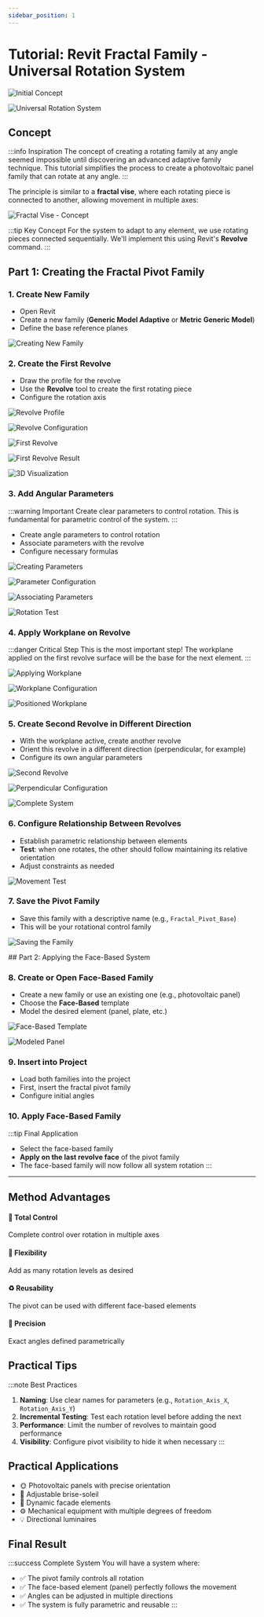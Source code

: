 ```yaml
---
sidebar_position: 1
---
```


# Tutorial: Revit Fractal Family - Universal Rotation System

![Initial Concept](./img/image.png)

<div style={{textAlign: 'center', marginBottom: '2rem'}}>

![Universal Rotation System](./img/OrbitFamily-ezgif.com-video-to-gif-converter.gif)

</div>

## Concept

:::info Inspiration
The concept of creating a rotating family at any angle seemed impossible until discovering an advanced adaptive family technique. This tutorial simplifies the process to create a photovoltaic panel family that can rotate at any angle.
:::

The principle is similar to a **fractal vise**, where each rotating piece is connected to another, allowing movement in multiple axes:

<div style={{textAlign: 'center', margin: '1.5rem 0'}}>

![Fractal Vise - Concept](./img/image-1.png)

</div>

:::tip Key Concept
For the system to adapt to any element, we use rotating pieces connected sequentially. We'll implement this using Revit's **Revolve** command.
::: 

## Part 1: Creating the Fractal Pivot Family

### 1. Create New Family

<div className="steps-container">

- Open Revit
- Create a new family (**Generic Model Adaptive** or **Metric Generic Model**)
- Define the base reference planes

</div>

<div style={{textAlign: 'center', margin: '1.5rem 0'}}>

![Creating New Family](./img/image-2.png)

</div>

### 2. Create the First Revolve

<div className="steps-container">

- Draw the profile for the revolve
- Use the **Revolve** tool to create the first rotating piece
- Configure the rotation axis

</div>

<div style={{display: 'grid', gridTemplateColumns: 'repeat(auto-fit, minmax(300px, 1fr))', gap: '1rem', margin: '1.5rem 0'}}>

![Revolve Profile](./img/image-3.png)

![Revolve Configuration](./img/image-4.png)

![First Revolve](./img/image-5.png)

</div>

<div style={{textAlign: 'center', margin: '1rem 0'}}>

![First Revolve Result](./img/image-6.png)

![3D Visualization](./img/image-7.png)

</div>

### 3. Add Angular Parameters

:::warning Important
Create clear parameters to control rotation. This is fundamental for parametric control of the system.
:::

<div className="steps-container">

- Create angle parameters to control rotation
- Associate parameters with the revolve
- Configure necessary formulas

</div>

<div style={{display: 'grid', gridTemplateColumns: 'repeat(auto-fit, minmax(300px, 1fr))', gap: '1rem', margin: '1.5rem 0'}}>

![Creating Parameters](./img/image-8.png)

![Parameter Configuration](./img/image-9.png)

![Associating Parameters](./img/image-10.png)

![Rotation Test](./img/image-11.png)

</div>

### 4. Apply Workplane on Revolve

:::danger Critical Step
This is the most important step! The workplane applied on the first revolve surface will be the base for the next element.
:::

<div style={{display: 'grid', gridTemplateColumns: 'repeat(auto-fit, minmax(300px, 1fr))', gap: '1rem', margin: '1.5rem 0'}}>

![Applying Workplane](./img/image-12.png)

![Workplane Configuration](./img/image-13.png)

![Positioned Workplane](./img/image-14.png)

</div>

### 5. Create Second Revolve in Different Direction

<div className="steps-container">

- With the workplane active, create another revolve
- Orient this revolve in a different direction (perpendicular, for example)
- Configure its own angular parameters

</div>

<div style={{display: 'grid', gridTemplateColumns: 'repeat(auto-fit, minmax(300px, 1fr))', gap: '1rem', margin: '1.5rem 0'}}>

![Second Revolve](./img/image-15.png)

![Perpendicular Configuration](./img/image-16.png)

![Complete System](./img/image-17.png)

</div>

### 6. Configure Relationship Between Revolves

<div className="steps-container">

- Establish parametric relationship between elements
- **Test**: when one rotates, the other should follow maintaining its relative orientation
- Adjust constraints as needed

</div>

<div style={{textAlign: 'center', margin: '1.5rem 0'}}>

![Movement Test](./img/image-18.png)

</div>

### 7. Save the Pivot Family

<div className="steps-container">

- Save this family with a descriptive name (e.g., `Fractal_Pivot_Base`)
- This will be your rotational control family

</div>

<div style={{textAlign: 'center', margin: '1.5rem 0'}}>

![Saving the Family](./img/image-19.png)

</div>
## Part 2: Applying the Face-Based System

### 8. Create or Open Face-Based Family

<div className="steps-container">

- Create a new family or use an existing one (e.g., photovoltaic panel)
- Choose the **Face-Based** template
- Model the desired element (panel, plate, etc.)

</div>

<div style={{display: 'grid', gridTemplateColumns: 'repeat(auto-fit, minmax(300px, 1fr))', gap: '1rem', margin: '1.5rem 0'}}>

![Face-Based Template](./img/image-20.png)

![Modeled Panel](./img/image-21.png)

</div>

### 9. Insert into Project

<div className="steps-container">

- Load both families into the project
- First, insert the fractal pivot family
- Configure initial angles

</div>

### 10. Apply Face-Based Family

:::tip Final Application
- Select the face-based family
- **Apply on the last revolve face** of the pivot family
- The face-based family will now follow all system rotation
:::

---

## Method Advantages

<div style={{display: 'grid', gridTemplateColumns: 'repeat(auto-fit, minmax(250px, 1fr))', gap: '1.5rem', margin: '2rem 0'}}>

<div style={{padding: '1.5rem', border: '1px solid var(--ifm-color-emphasis-200)', borderRadius: '8px'}}>
<h4>🎯 Total Control</h4>
<p>Complete control over rotation in multiple axes</p>
</div>

<div style={{padding: '1.5rem', border: '1px solid var(--ifm-color-emphasis-200)', borderRadius: '8px'}}>
<h4>🔧 Flexibility</h4>
<p>Add as many rotation levels as desired</p>
</div>

<div style={{padding: '1.5rem', border: '1px solid var(--ifm-color-emphasis-200)', borderRadius: '8px'}}>
<h4>♻️ Reusability</h4>
<p>The pivot can be used with different face-based elements</p>
</div>

<div style={{padding: '1.5rem', border: '1px solid var(--ifm-color-emphasis-200)', borderRadius: '8px'}}>
<h4>📐 Precision</h4>
<p>Exact angles defined parametrically</p>
</div>

</div>

## Practical Tips

:::note Best Practices
1. **Naming**: Use clear names for parameters (e.g., `Rotation_Axis_X`, `Rotation_Axis_Y`)
2. **Incremental Testing**: Test each rotation level before adding the next
3. **Performance**: Limit the number of revolves to maintain good performance
4. **Visibility**: Configure pivot visibility to hide it when necessary
:::

## Practical Applications

<div style={{display: 'grid', gridTemplateColumns: 'repeat(auto-fit, minmax(200px, 1fr))', gap: '1rem', margin: '1.5rem 0'}}>

- 🌞 Photovoltaic panels with precise orientation
- 🏢 Adjustable brise-soleil  
- 🎨 Dynamic facade elements
- ⚙️ Mechanical equipment with multiple degrees of freedom
- 💡 Directional luminaires

</div>

## Final Result

:::success Complete System
You will have a system where:
- ✅ The pivot family controls all rotation
- ✅ The face-based element (panel) perfectly follows the movement  
- ✅ Angles can be adjusted in multiple directions
- ✅ The system is fully parametric and reusable
:::